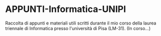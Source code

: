 # APPUNTI-Informatica-UNIPI
Raccolta di appunti e materiali utili scritti durante il mio corso della laurea triennale di Informatica presso l'università di Pisa (LM-31). 
(In corso...)
